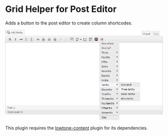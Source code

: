 # Grid Helper for Post Editor

Adds a button to the post editor to create column shortcodes.

![](assets/images/screenshot.png?raw=true)

This plugin requires the [lowtone-content](https://github.com/lowtone/lowtone-content) plugin for its dependencies.